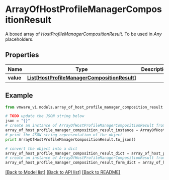 # ArrayOfHostProfileManagerCompositionResult

A boxed array of *HostProfileManagerCompositionResult*. To be used in *Any* placeholders. 

## Properties
Name | Type | Description | Notes
------------ | ------------- | ------------- | -------------
**value** | [**List[HostProfileManagerCompositionResult]**](HostProfileManagerCompositionResult.md) |  | 

## Example

```python
from vmware_vi.models.array_of_host_profile_manager_composition_result import ArrayOfHostProfileManagerCompositionResult

# TODO update the JSON string below
json = "{}"
# create an instance of ArrayOfHostProfileManagerCompositionResult from a JSON string
array_of_host_profile_manager_composition_result_instance = ArrayOfHostProfileManagerCompositionResult.from_json(json)
# print the JSON string representation of the object
print ArrayOfHostProfileManagerCompositionResult.to_json()

# convert the object into a dict
array_of_host_profile_manager_composition_result_dict = array_of_host_profile_manager_composition_result_instance.to_dict()
# create an instance of ArrayOfHostProfileManagerCompositionResult from a dict
array_of_host_profile_manager_composition_result_form_dict = array_of_host_profile_manager_composition_result.from_dict(array_of_host_profile_manager_composition_result_dict)
```
[[Back to Model list]](../README.md#documentation-for-models) [[Back to API list]](../README.md#documentation-for-api-endpoints) [[Back to README]](../README.md)


